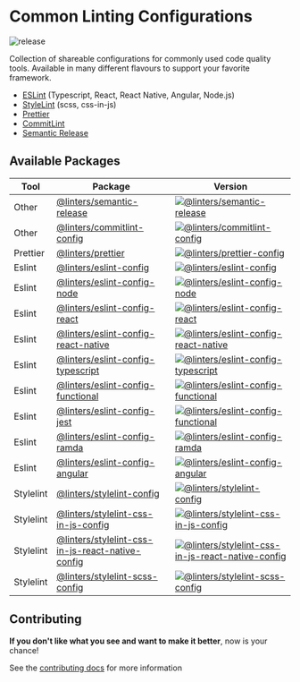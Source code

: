 # Common Linting Configurations

![release](https://github.com/developer239/linters/workflows/release/badge.svg)

Collection of shareable configurations for commonly used code quality tools. Available in many different flavours to support your favorite framework.

- [ESLint](https://github.com/eslint/eslint) (Typescript, React, React Native, Angular, Node.js)
- [StyleLint](https://github.com/stylelint/stylelint) (scss, css-in-js)
- [Prettier](https://github.com/prettier/prettier)
- [CommitLint](https://github.com/conventional-changelog/commitlint) 
- [Semantic Release](https://github.com/semantic-release/github)

## Available Packages

| Tool       | Package                                                                                                           | Version                                                                            | 
| ---------- | ----------------------------------------------------------------------------------------------------------------- | -----------------------------------------------------------------------------------
| Other      | [@linters/semantic-release](packages/semantic-release)                                           | [![@linters/semantic-release][sr-badge]][sr-npm]                                   | 
| Other      | [@linters/commitlint-config](packages/commitlint-config)                                               | [![@linters/commitlint-config][cl-badge]][cl-npm]                                  | 
| Prettier   | [@linters/prettier](packages/prettier-config)                                                            | [![@linters/prettier-config][pr-badge]][pr-npm]                                    | 
| Eslint     | [@linters/eslint-config](packages/eslint-config)                                                           | [![@linters/eslint-config][es-badge]][es-npm]                                      | 
| Eslint     | [@linters/eslint-config-node](packages/eslint-config-node)                                                 | [![@linters/eslint-config-node][esnode-badge]][esnode-npm]                         | 
| Eslint     | [@linters/eslint-config-react](packages/eslint-config-react)                                               | [![@linters/eslint-config-react][esreact-badge]][esreact-npm]               | 
| Eslint     | [@linters/eslint-config-react-native](packages/eslint-config-react-native)                                 | [![@linters/eslint-config-react-native][esreacrn-badge]][esreacrn-npm]             | 
| Eslint     | [@linters/eslint-config-typescript](packages/eslint-config-typescript)                                     | [![@linters/eslint-config-typescript][ests-badge]][ests-npm]                       | 
| Eslint     | [@linters/eslint-config-functional](packages/eslint-config-functional)                                     | [![@linters/eslint-config-functional][esfc-badge]][esfc-npm]                       |  
| Eslint     | [@linters/eslint-config-jest](packages/eslint-config-jest)                                           | [![@linters/eslint-config-functional][esjest-badge]][esjest-npm]                   | 
| Eslint     | [@linters/eslint-config-ramda](packages/eslint-config-ramda)                                               | [![@linters/eslint-config-ramda][esrm-badge]][esrm-npm]                            | 
| Eslint     | [@linters/eslint-config-angular](packages/eslint-config-angular)                                           | [![@linters/eslint-config-angular][esng-badge]][esng-npm]                          | 
| Stylelint  | [@linters/stylelint-config](packages/stylelint-config)                                                  | [![@linters/stylelint-config][sl-badge]][sl-npm]                                   | 
| Stylelint  | [@linters/stylelint-css-in-js-config](packages/stylelint-css-in-js-config)                              | [![@linters/stylelint-css-in-js-config][sljs-badge]][sljs-npm]                     | 
| Stylelint  | [@linters/stylelint-css-in-js-react-native-config](packages/stylelint-css-in-js-react-native-config)    | [![@linters/stylelint-css-in-js-react-native-config][sljsrn-badge]][sljsrn-npm]    | 
| Stylelint  | [@linters/stylelint-scss-config](packages/stylelint-scss-config)                                        | [![@linters/stylelint-scss-config][slscss-badge]][slscss-npm]                      | 

## Contributing
**If you don't like what you see and want to make it better**, now is your chance!

See the [contributing docs](/CONTRIBUTING.md) for more information

[sr-badge]: https://badge.fury.io/js/%40linters%2Fsemantic-release.svg
[sr-npm]: https://badge.fury.io/js/%40linters%2Fsemantic-release

[cl-badge]: https://badge.fury.io/js/%40linters%2Fcommitlint-config.svg
[cl-npm]: https://badge.fury.io/js/%40linters%2Fcommitlint-config

[es-badge]: https://badge.fury.io/js/%40linters%2Feslint-config.svg
[es-npm]: https://badge.fury.io/js/%40linters%2Feslint-config

[esnode-badge]: https://badge.fury.io/js/%40linters%2Feslint-config-node.svg
[esnode-npm]: https://badge.fury.io/js/%40linters%2Feslint-config-node

[esreact-badge]: https://badge.fury.io/js/%40linters%2Feslint-config-react.svg
[esreact-npm]: https://badge.fury.io/js/%40linters%2Feslint-config-react

[esreacrn-badge]: https://badge.fury.io/js/%40linters%2Feslint-config-react-native.svg
[esreacrn-npm]: https://badge.fury.io/js/%40linters%2Feslint-config-react-native

[ests-badge]: https://badge.fury.io/js/%40linters%2Feslint-config-typescript.svg
[ests-npm]: https://badge.fury.io/js/%40linters%2Feslint-config-typescript

[esfc-badge]: https://badge.fury.io/js/%40linters%2Feslint-config-functional.svg
[esfc-npm]: https://badge.fury.io/js/%40linters%2Feslint-config-functional

[esjest-badge]: https://badge.fury.io/js/%40linters%2Feslint-config-jest.svg
[esjest-npm]: https://badge.fury.io/js/%40linters%2Feslint-config-jest

[esrm-badge]: https://badge.fury.io/js/%40linters%2Feslint-config-ramda.svg
[esrm-npm]: https://badge.fury.io/js/%40linters%2Feslint-config-ramda

[esng-badge]: https://badge.fury.io/js/%40linters%2Feslint-config-angular.svg
[esng-npm]: https://badge.fury.io/js/%40linters%2Feslint-config-angular

[sl-badge]: https://badge.fury.io/js/%40linters%2Feslint-config.svg
[sl-npm]: https://badge.fury.io/js/%40linters%2Feslint-config

[sljs-badge]: https://badge.fury.io/js/%40linters%2Fstylelint-css-in-js-config.svg
[sljs-npm]: https://badge.fury.io/js/%40linters%2Fstylelint-css-in-js-config

[sljsrn-badge]: https://badge.fury.io/js/%40linters%2Fstylelint-css-in-js-react-native-config.svg
[sljsrn-npm]: https://badge.fury.io/js/%40linters%2Fstylelint-css-in-js-react-native-config

[slscss-badge]: https://badge.fury.io/js/%40linters%2Fstylelint-scss-config.svg
[slscss-npm]: https://badge.fury.io/js/%40linters%2Fstylelint-scss-config

[pr-badge]: https://badge.fury.io/js/%40linters%2Feslint-config.svg
[pr-npm]: https://badge.fury.io/js/%40linters%2Feslint-config
